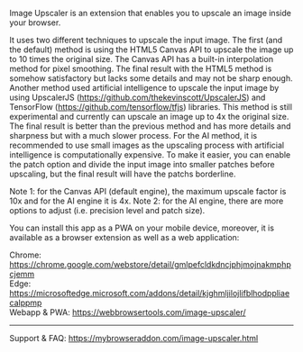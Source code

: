 Image Upscaler is an extension that enables you to upscale an image inside your browser.

It uses two different techniques to upscale the input image. The first (and the default) method is using the HTML5 Canvas API to upscale the image up to 10 times the original size. The Canvas API has a built-in interpolation method for pixel smoothing. The final result with the HTML5 method is somehow satisfactory but lacks some details and may not be sharp enough. Another method used artificial intelligence to upscale the input image by using UpscalerJS (https://github.com/thekevinscott/UpscalerJS) and TensorFlow (https://github.com/tensorflow/tfjs) libraries. This method is still experimental and currently can upscale an image up to 4x the original size. The final result is better than the previous method and has more details and sharpness but with a much slower process. For the AI method, it is recommended to use small images as the upscaling process with artificial intelligence is computationally expensive. To make it easier, you can enable the patch option and divide the input image into smaller patches before upscaling, but the final result will have the patchs borderline.

Note 1: for the Canvas API (default engine), the maximum upscale factor is 10x and for the AI engine it is 4x.
Note 2: for the AI engine, there are more options to adjust (i.e. precision level and patch size).

You can install this app as a PWA on your mobile device, moreover, it is available as a browser extension as well as a web application:

Chrome: https://chrome.google.com/webstore/detail/gmlpefcldkdncjphjmojnakmphpcjemm  
Edge: https://microsoftedge.microsoft.com/addons/detail/kjghmljilojlifblhodppliaecalppmp  
Webapp & PWA: https://webbrowsertools.com/image-upscaler/  

---------------------------------------------------------------------------------------------------

Support & FAQ: https://mybrowseraddon.com/image-upscaler.html
